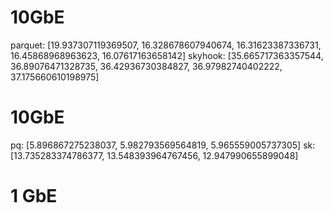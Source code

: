 # 10GbE

parquet: [19.937307119369507, 16.328678607940674, 16.31623387336731, 16.45868968963623, 16.07617163658142]
skyhook: [35.665717363357544, 36.89076471328735, 36.42936730384827, 36.97982740402222, 37.175660610198975]


# 10GbE

pq: [5.896867275238037, 5.982793569564819, 5.965559005737305]
sk: [13.735283374786377, 13.548393964767456, 12.947990655899048]

# 1 GbE